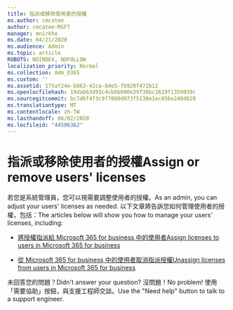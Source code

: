 ```yaml
---
title: 指派或移除使用者的授權
ms.author: cmcatee
author: cmcatee-MSFT
manager: mnirkhe
ms.date: 04/21/2020
ms.audience: Admin
ms.topic: article
ROBOTS: NOINDEX, NOFOLLOW
localization_priority: Normal
ms.collection: Adm_O365
ms.custom: ''
ms.assetid: 175af24e-b863-42ca-84e5-fb920f472b12
ms.openlocfilehash: 19dab63d93c4cb6b600e39f38bc1619f1359939c
ms.sourcegitcommit: bc7d6f4f3c9f7060d073f5130e1ec856e248d020
ms.translationtype: MT
ms.contentlocale: zh-TW
ms.lasthandoff: 06/02/2020
ms.locfileid: "44506362"
---
```

# <a name="assign-or-remove-users-licenses"></a><span data-ttu-id="35d15-102">指派或移除使用者的授權</span><span class="sxs-lookup"><span data-stu-id="35d15-102">Assign or remove users' licenses</span></span>

<span data-ttu-id="35d15-103">若您是系統管理員，您可以視需要調整使用者的授權。</span><span class="sxs-lookup"><span data-stu-id="35d15-103">As an admin, you can adjust your users' licenses as needed.</span></span> <span data-ttu-id="35d15-104">以下文章將告訴您如何管理使用者的授權，包括：</span><span class="sxs-lookup"><span data-stu-id="35d15-104">The articles below will show you how to manage your users' licenses, including:</span></span>
  
- [<span data-ttu-id="35d15-105">將授權指派給 Microsoft 365 for business 中的使用者</span><span class="sxs-lookup"><span data-stu-id="35d15-105">Assign licenses to users in Microsoft 365 for business</span></span>](https://docs.microsoft.com/microsoft-365/admin/subscriptions-and-billing/assign-licenses-to-users)

- [<span data-ttu-id="35d15-106">從 Microsoft 365 for business 中的使用者取消指派授權</span><span class="sxs-lookup"><span data-stu-id="35d15-106">Unassign licenses from users in Microsoft 365 for business</span></span>](https://docs.microsoft.com/microsoft-365/admin/subscriptions-and-billing/remove-licenses-from-users)

<span data-ttu-id="35d15-107">未回答您的問題？</span><span class="sxs-lookup"><span data-stu-id="35d15-107">Didn't answer your question?</span></span> <span data-ttu-id="35d15-108">沒問題！</span><span class="sxs-lookup"><span data-stu-id="35d15-108">No problem!</span></span> <span data-ttu-id="35d15-109">使用「需要協助」按鈕，與支援工程師交談。</span><span class="sxs-lookup"><span data-stu-id="35d15-109">Use the "Need help" button to talk to a support engineer.</span></span>
